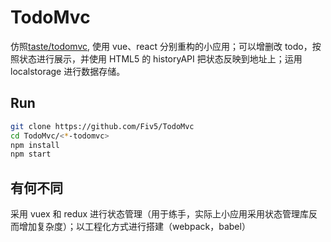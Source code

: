 # TodoMvc

仿照[taste/todomvc](https://github.com/tastejs/todomvc), 使用 vue、react 分别重构的小应用；可以增删改 todo，按照状态进行展示，并使用 HTML5 的 historyAPI 把状态反映到地址上；运用 localstorage 进行数据存储。

## Run

```bash
git clone https://github.com/Fiv5/TodoMvc
cd TodoMvc/<*-todomvc>
npm install
npm start
```

## 有何不同

采用 vuex 和 redux 进行状态管理（用于练手，实际上小应用采用状态管理库反而增加复杂度）；以工程化方式进行搭建（webpack，babel）
